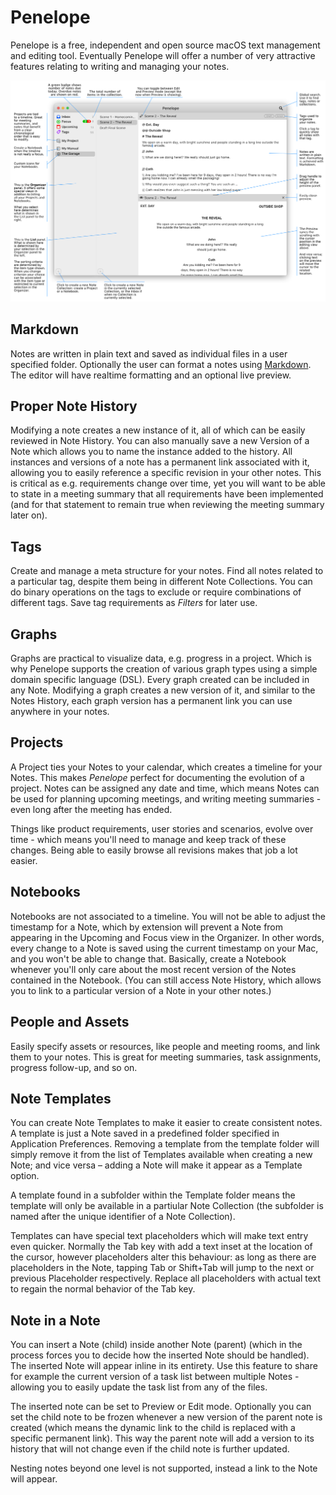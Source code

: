 # Penelope
Penelope is a free, independent and open source macOS text management and editing tool.
Eventually Penelope will offer a number of very attractive features relating to writing and managing your notes.

<img src="/Originals/Penelope-MainScreen.png" alt="Penelope Main Screen mockup.">


## Markdown
Notes are written in plain text and saved as individual files in a user specified folder. Optionally the user can format a notes using <a href="https://en.wikipedia.org/wiki/Markdown">Markdown</a>. The editor will have realtime formatting and an optional live preview.

## Proper Note History
Modifying a note creates a new instance of it, all of which can be easily reviewed in Note History. You can also manually save a new Version of a Note which allows you to name the instance added to the history. All instances and versions of a note has a permanent link associated with it, allowing you to easily reference a specific revision in your other notes. This is critical as e.g. requirements change over time, yet you will want to be able to state in a meeting summary that all requirements have been implemented (and for that statement to remain true when reviewing the meeting summary later on).

## Tags
Create and manage a meta structure for your notes. Find all notes related to a particular tag, despite them being in different Note Collections. You can do binary operations on the tags to exclude or require combinations of different tags. Save tag requirements as *Filters* for later use.

## Graphs
Graphs are practical to visualize data, e.g. progress in a project. Which is why Penelope supports the creation of various graph types using a simple domain specific language (DSL). Every graph created can be included in any Note. Modifying a graph creates a new version of it, and similar to the Notes History, each graph version has a permanent link you can use anywhere in your notes.

## Projects
A Project ties your Notes to your calendar, which creates a timeline for your Notes. This makes *Penelope* perfect for documenting the evolution of a project. Notes can be assigned any date and time, which means Notes can be used for planning upcoming meetings, and writing meeting summaries - even long after the meeting has ended.

Things like product requirements, user stories and scenarios, evolve over time - which means you'll need to manage and keep track of these changes. Being able to easily browse all revisions makes that job a lot easier.

## Notebooks
Notebooks are not associated to a timeline. You will not be able to adjust the timestamp for a Note, which by extension will prevent a Note from appearing in the Upcoming and Focus view in the Organizer. In other words, every change to a Note is saved using the current timestamp on your Mac, and you won't be able to change that. Basically, create a Notebook whenever you'll only care about the most recent version of the Notes contained in the Notebook. (You can still access Note History, which allows you to link to a particular version of a Note in your other notes.)

## People and Assets
Easily specify assets or resources, like people and meeting rooms, and link them to your notes. This is great for meeting summaries, task assignments, progress follow-up, and so on.

## Note Templates
You can create Note Templates to make it easier to create consistent notes. A template is just a Note saved in a predefined folder specified in Application Preferences. Removing a template from the template folder will simply remove it from the list of Templates available when creating a new Note; and vice versa – adding a Note will make it appear as a Template option.

A template found in a subfolder within the Template folder means the template will only be available in a partiular Note Collection (the subfolder is named after the unique identifier of a Note Collection).

Templates can have special text placeholders which will make text entry even quicker. Normally the Tab key with add a text inset at the location of the cursor, however placeholders alter this behaviour: as long as there are placeholders in the Note, tapping Tab or Shift+Tab will jump to the next or previous Placeholder respectively. Replace all placeholders with actual text to regain the normal behavior of the Tab key.

## Note in a Note
You can insert a Note (child) inside another Note (parent) (which in the process forces you to decide how the inserted Note should be handled). The inserted Note will appear inline in its entirety. Use this feature to share for example the current version of a task list between multiple Notes - allowing you to easily update the task list from any of the files.

The inserted note can be set to Preview or Edit mode. Optionally you can set the child note to be frozen whenever a new version of the parent note is created (which means the dynamic link to the child is replaced with a specific permanent link). This way the parent note will add a version to its history that will not change even if the child note is further updated.

Nesting notes beyond one level is not supported, instead a link to the Note will appear.


